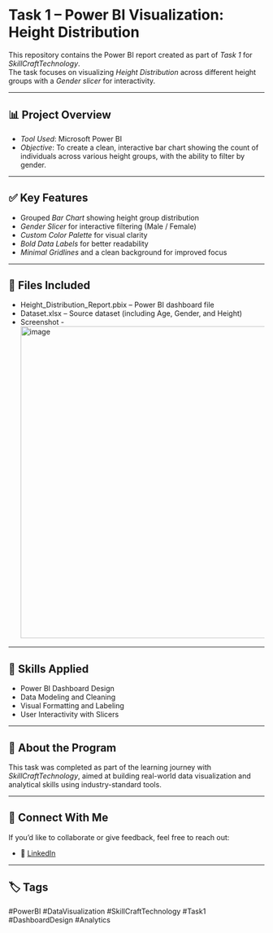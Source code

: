 # Task 1 – Power BI Visualization: Height Distribution

This repository contains the Power BI report created as part of *Task 1* for *SkillCraftTechnology*.  
The task focuses on visualizing *Height Distribution* across different height groups with a *Gender slicer* for interactivity.

---

## 📊 Project Overview

- *Tool Used*: Microsoft Power BI  
- *Objective*: To create a clean, interactive bar chart showing the count of individuals across various height groups, with the ability to filter by gender.

---

## ✅ Key Features

- Grouped *Bar Chart* showing height group distribution
- *Gender Slicer* for interactive filtering (Male / Female)
- *Custom Color Palette* for visual clarity
- *Bold Data Labels* for better readability
- *Minimal Gridlines* and a clean background for improved focus

---

## 📁 Files Included

- Height_Distribution_Report.pbix – Power BI dashboard file
- Dataset.xlsx – Source dataset (including Age, Gender, and Height)
- Screenshot - <img width="977" height="613" alt="image" src="https://github.com/user-attachments/assets/e662f989-145c-4d71-b7ff-60bae9d84401" />

---

## 🎯 Skills Applied

- Power BI Dashboard Design  
- Data Modeling and Cleaning  
- Visual Formatting and Labeling  
- User Interactivity with Slicers

---

## 🚀 About the Program

This task was completed as part of the learning journey with *SkillCraftTechnology*, aimed at building real-world data visualization and analytical skills using industry-standard tools.

---

## 🔗 Connect With Me

If you’d like to collaborate or give feedback, feel free to reach out:

- 💼 [LinkedIn](https://www.linkedin.com/in/mounika-tellabati-94605131a/)


---

## 🏷 Tags

#PowerBI #DataVisualization #SkillCraftTechnology #Task1 #DashboardDesign #Analytics
